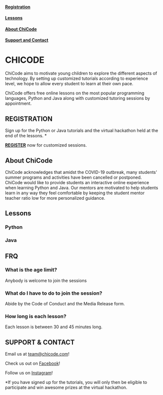 
#### [Registration](#registration-1)
#### [Lessons](#lessons-1) 
#### [About ChiCode](#about-chicode-1) 
#### [Support and Contact](#suport-and-contact-1)

# CHICODE
ChiCode aims to motivate young children to explore the different aspects of technology. By setting up customized tutorials according to experience level, we hope to allow every student to learn at their own pace. 

ChiCode offers free online lessons on the most popular programming languages, Python and Java along with customized tutoring sessions by appointment.

## REGISTRATION

Sign up for the Python or Java tutorials and the virtual hackathon held at the end of the lessons. *

[**REGISTER**](https://google.com/) now for customized sessions.

## About ChiCode

ChiCode acknowledges that amidst the COVID-19 outbreak, many students' summer programs and activities have been cancelled or postponed. ChiCode would like to provide students an interactive online experience when learning Python and Java. Our mentors are motivated to help students learn in any way they feel comfortable by keeping the student mentor teacher ratio low for more personalized guidance.

## Lessons
### Python
### Java

## FRQ
### What is the age limit? 
Anybody is welcome to join the sessions
### What do I have to do to join the session?
Abide by the Code of Conduct and the Media Release form.
### How long is each lesson?
Each lesson is between 30 and 45 minutes long.


## SUPPORT & CONTACT

Email us at team@chicode.com!

Check us out on [Facebook](https://www.facebook.com)!

Follow us on [Instagram](https://www.instagram.com)!

*If you have signed up for the tutorials, you will only then be eligible to participate and win awesome prizes at the virtual hackathon.




